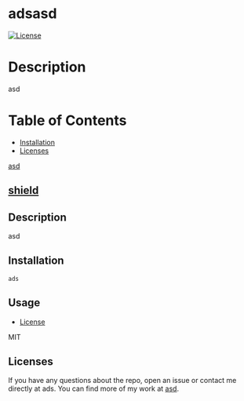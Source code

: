 # adsasd
  [![License](https://img.shields.io/badge/License-MIT-blue.svg)](https://opensource.org/licenses/MIT)
# Description

asd

# Table of Contents

* [Installation](#Installation)
* [Licenses](#Licenses)



[asd](https://github.com/asd/adsasd/)
## [shield](https://shields.io/)
## Description 

asd

## Installation

```
ads
```

## Usage 

* [License](https://opensource.org/licenses/MIT)


MIT
## Licenses



If you have any questions about the repo, open an issue or contact me directly at ads. You can find more of my work at [asd](https://github.com/asd/).

